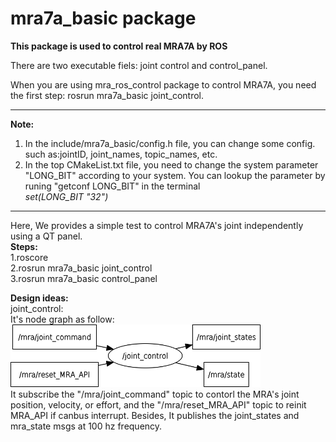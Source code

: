 # mra7a_basic package
**This package is used to control real MRA7A by ROS**

There are two executable fiels: joint control and control_panel.  

When you are using mra_ros_control package to control MRA7A, you need the first step: rosrun mra7a_basic joint_control.  

***
**Note:**
1. In the include/mra7a_basic/config.h file, you can change some config.<br>
such as:jointID, joint_names, topic_names, etc.<br>
2. In the top CMakeList.txt file, you need to change the system parameter "LONG_BIT" according to your system. You can lookup the parameter by runing "getconf LONG_BIT" in the terminal<br>
*set(LONG_BIT "32")* <br>
***
Here, We provides a simple test to control MRA7A's joint independently using a QT panel.<br>
**Steps:**<br>
1.roscore<br>
2.rosrun mra7a_basic joint_control<br>
3.rosrun mra7a_basic control_panel<br>

**Design ideas:**<br>
joint_control: <br>
It's node graph as follow: <br>
<img src="./image/joint_control.png" width=400 height=100 /> <br>
It subscribe the "/mra/joint_command" topic to contorl the MRA's joint position, velocity, or effort, and the "/mra/reset_MRA_API" topic to reinit MRA_API if canbus interrupt. Besides, It publishes the joint_states and mra_state msgs at 100 hz frequency.





